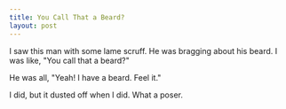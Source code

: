 ```yaml
---
title: You Call That a Beard?
layout: post
---
```


I saw this man with some lame scruff. He was bragging about his beard. I was like, "You call that a beard?"

He was all, "Yeah! I have a beard. Feel it."

I did, but it dusted off when I did. What a poser.
